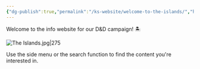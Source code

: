 ```yaml
---
{"dg-publish":true,"permalink":"/ks-website/welcome-to-the-islands/","hide":true,"tags":["gardenEntry"]}
---
```



Welcome to the info website for our D&D campaign! 🏝 

![The Islands.jpg|275](/img/user/%CE%9E%20assets/world%20maps/The%20Islands.jpg)

Use the side menu or the search function to find the content you're interested in.